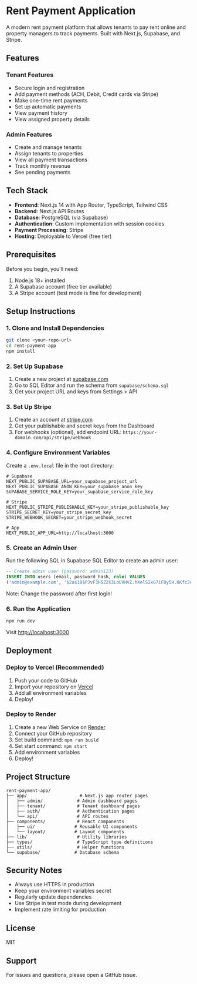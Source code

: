 # Rent Payment Application

A modern rent payment platform that allows tenants to pay rent online and property managers to track payments. Built with Next.js, Supabase, and Stripe.

## Features

### Tenant Features
- Secure login and registration
- Add payment methods (ACH, Debit, Credit cards via Stripe)
- Make one-time rent payments
- Set up automatic payments
- View payment history
- View assigned property details

### Admin Features
- Create and manage tenants
- Assign tenants to properties
- View all payment transactions
- Track monthly revenue
- See pending payments

## Tech Stack

- **Frontend**: Next.js 14 with App Router, TypeScript, Tailwind CSS
- **Backend**: Next.js API Routes
- **Database**: PostgreSQL (via Supabase)
- **Authentication**: Custom implementation with session cookies
- **Payment Processing**: Stripe
- **Hosting**: Deployable to Vercel (free tier)

## Prerequisites

Before you begin, you'll need:

1. Node.js 18+ installed
2. A Supabase account (free tier available)
3. A Stripe account (test mode is fine for development)

## Setup Instructions

### 1. Clone and Install Dependencies

```bash
git clone <your-repo-url>
cd rent-payment-app
npm install
```

### 2. Set Up Supabase

1. Create a new project at [supabase.com](https://supabase.com)
2. Go to SQL Editor and run the schema from `supabase/schema.sql`
3. Get your project URL and keys from Settings > API

### 3. Set Up Stripe

1. Create an account at [stripe.com](https://stripe.com)
2. Get your publishable and secret keys from the Dashboard
3. For webhooks (optional), add endpoint URL: `https://your-domain.com/api/stripe/webhook`

### 4. Configure Environment Variables

Create a `.env.local` file in the root directory:

```env
# Supabase
NEXT_PUBLIC_SUPABASE_URL=your_supabase_project_url
NEXT_PUBLIC_SUPABASE_ANON_KEY=your_supabase_anon_key
SUPABASE_SERVICE_ROLE_KEY=your_supabase_service_role_key

# Stripe
NEXT_PUBLIC_STRIPE_PUBLISHABLE_KEY=your_stripe_publishable_key
STRIPE_SECRET_KEY=your_stripe_secret_key
STRIPE_WEBHOOK_SECRET=your_stripe_webhook_secret

# App
NEXT_PUBLIC_APP_URL=http://localhost:3000
```

### 5. Create an Admin User

Run the following SQL in Supabase SQL Editor to create an admin user:

```sql
-- Create admin user (password: admin123)
INSERT INTO users (email, password_hash, role) VALUES 
('admin@example.com', '$2a$10$PJvF3H5Z2X3LoUVHVZ.hXelSIxG7iF8y5H.OKfcJqZdQvKz.cBkH2', 'admin');
```

Note: Change the password after first login!

### 6. Run the Application

```bash
npm run dev
```

Visit [http://localhost:3000](http://localhost:3000)

## Deployment

### Deploy to Vercel (Recommended)

1. Push your code to GitHub
2. Import your repository on [Vercel](https://vercel.com)
3. Add all environment variables
4. Deploy!

### Deploy to Render

1. Create a new Web Service on [Render](https://render.com)
2. Connect your GitHub repository
3. Set build command: `npm run build`
4. Set start command: `npm start`
5. Add environment variables
6. Deploy!

## Project Structure

```
rent-payment-app/
├── app/                    # Next.js app router pages
│   ├── admin/             # Admin dashboard pages
│   ├── tenant/            # Tenant dashboard pages
│   ├── auth/              # Authentication pages
│   └── api/               # API routes
├── components/            # React components
│   ├── ui/               # Reusable UI components
│   └── layout/           # Layout components
├── lib/                   # Utility libraries
├── types/                 # TypeScript type definitions
├── utils/                 # Helper functions
└── supabase/             # Database schema
```

## Security Notes

- Always use HTTPS in production
- Keep your environment variables secret
- Regularly update dependencies
- Use Stripe in test mode during development
- Implement rate limiting for production

## License

MIT

## Support

For issues and questions, please open a GitHub issue.

